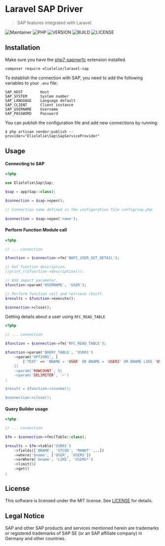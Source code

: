 # Laravel SAP Driver 

> SAP features integrated with Laravel.

![Maintainer](https://img.shields.io/badge/maintainer-Eliel%20Ferreira-informational)
![PHP](https://img.shields.io/badge/PHP->=7.3-blueviolet)
![VERSION](https://img.shields.io/badge/stable-v0.0.1-blue)
![BUILD](https://img.shields.io/badge/build-pass-success)
![LICENSE](https://img.shields.io/badge/license-MIT-success)

## Installation

Make sure you have the [php7-sapnwrfc](https://gkralik.github.io/php7-sapnwrfc/index.html) extension installed.

``` composer require elielelie/laravel-sap ```

To establish the connection with SAP, you need to add the following variables to your `.env` file:

```
SAP_HOST        Host
SAP_SYSTEM      System number
SAP_LANGUAGE    Language default
SAP_CLIENT      Client instance
SAP_USERNAME    Username
SAP_PASSWORD    Password    
```

You can publish the configuration file and add new connections by running:

```$ php artisan vendor:publish --provider="Elielelie\Sap\SapServiceProvider" ```

## Usage

#### Connecting to SAP

```php
<?php

use Elielelie\Sap\Sap;

$sap = app(Sap::class);

$connection = $sap->open();

// Connection name defined in the configuration file config/sap.php
 
$connection = $sap->open('name');

```

#### Perform Function Module call

```php
<?php

// ... connection

$function = $connection->fm('BAPI_USER_GET_DETAIL');

// Get function description.
//print_r($function->description());

// Add import parameter.
$function->param('USERNAME', 'USER');

// Perform function call and retrieve result.
$results = $function->execute();

$connection->close();

```

Getting details about a user using `RFC_READ_TABLE`

```php
<?php

// ... connection

$function = $connection->fm('RFC_READ_TABLE');

$function->param('QUERY_TABLE', 'USR01')
	->param('OPTIONS', [
		['TEXT' => 'BNAME = 'USER' OR BNAME = 'USER2' OR BNAME LIKE 'USER5*']
	])
	->param('ROWCOUNT', 5)
	->param('DELIMITER', '~')
;

$result = $function->invoke();

$connection->close();

```

#### Query Builder usage

```php
<?php

// ... connection

$fm = $connection->fmc(Table::class);

$results = $fm->table('USR01')
    ->fields(['BNAME', 'STCOD', 'MANDT' ...])
	->where('bname', ['USER', 'USER5'])
	->orWhere('bname', 'LIKE', 'USER5*')
	->limit(5)
	->get()
;

```


## License

This software is licensed under the MIT license. See [LICENSE](LICENSE) for details.

## Legal Notice

SAP and other SAP products and services mentioned herein are trademarks or registered trademarks of SAP SE (or an SAP affiliate company) in Germany and other countries.

